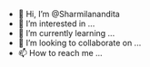 - 👋 Hi, I’m @Sharmilanandita
- 👀 I’m interested in ...
- 🌱 I’m currently learning ...
- 💞️ I’m looking to collaborate on ...
- 📫 How to reach me ...

<!---
Sharmilanandita/Sharmilanandita is a ✨ special ✨ repository because its `README.md` (this file) appears on your GitHub profile.
You can click the Preview link to take a look at your changes.
--->
